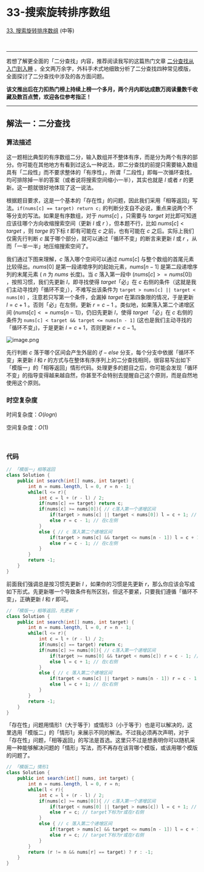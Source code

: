 # 33-搜索旋转排序数组

[33. 搜索旋转排序数组](https://leetcode.cn/problems/search-in-rotated-sorted-array/) (中等)

<br />

***

若想了解更全面的「二分查找」内容，推荐阅读我写的这篇热门文章 [二分查找从入门到入睡](https://leetcode.cn/circle/discuss/ooxfo8/) 。全文两万余字，外科手术式地细致分析了二分查找四种常见模版，全面探讨了二分查找中涉及的各方面问题。

 **该文推出后在力扣热门榜上持续上榜一个多月，两个月内即达成数万阅读量数千收藏及数百点赞，欢迎各位参考指正！** 

***



## 解法一：二分查找

### 算法描述

这一题相比典型的有序数组二分，输入数组并不整体有序，而是分为两个有序的部分。你可能在其他地方有看到过这么一种说法，即二分查找的前提只需要输入数组具有「二段性」而不要求整体的「有序性」，所谓「二段性」即每一次循环查找，均可排除掉一半的答案（或者说将搜索空间缩小一半），其实也就是 $l$ 或者 $r$ 的更新。这一题就很好地体现了这一说法。

根据题目要求，这是一个基本的「存在性」的问题，因此我们采用「相等返回」写法。`if(nums[c] == target) return c;` 的判断分支自不必说，重点来说两个不等分支的写法。如果是有序数组，对于 $nums[c]$ ，只需要与 $target$ 对比即可知道应该往哪个方向收缩搜索空间（更新 $l$ 或 $r$ ），但本题不行，比如 $nums[c] < target$ ，则 $targe$ 的下标 $t$ 即有可能在 $c$ 之前，也有可能在 $c$ 之后。实际上我们仅需先行判断 $c$ 属于哪个部分，就可以通过「循环不变」的断言来更新 $l$ 或 $r$ ，从而「一半一半」地压缩搜索空间了。



我们通过下图来理解，$c$ 落入哪个空间可以通过 $nums[c]$ 与整个数组的首尾元素比较得出。$nums[0]$ 是第一段递增序列的起始元素，$nums[n - 1]$ 是第二段递增序列的末尾元素 ( $n$ 为 $nums$ 长度)。当 $c$ 落入第一段中 ($nums[c] >= nums[0]$) ，按照习惯，我们先更新 $l$，即寻找使得 $target$「必」在 $c$ 右侧的条件（这就是我们主动寻找的「循环不变」），不难写出该条件为 `target > nums[c] || target < nums[0]` ，注意若只写第一个条件，会漏掉 $target$ 在第四象限的情况，于是更新 $l = c + 1$ 。否则「必」在左侧，更新 $r = c - 1$ 。类似地，如果落入第二个递增区间 ($nums[c] <= nums[n - 1]$)，仍旧先更新 $l$，使得 $target$ 「必」在 $c$ 右侧的条件为 `nums[c] < target && target <= nums[n - 1]` (这也是我们主动寻找的「循环不变」)，于是更新 $l = c + 1$，否则更新 $r = c - 1$。

![image.png](https://pic.leetcode-cn.com/1654409046-jofJsi-image.png)

先行判断 $c$ 落于哪个区间会产生外层的 $if-else$ 分支，每个分支中依据「循环不变」来更新 $l$ 和 $r$ 的方式与在整体有序序列上的二分查找相同，很容易写出如下「模版一」的「相等返回」情形代码。处理更多的题目之后，你可能会发现「循环不变」的指导变得越来越自然，你甚至不会特别去提醒自己这个原则，而是自然地使用这个原则。<br />

### 时空复杂度

时间复杂度：$O(logn)$

空间复杂度：$O(1)$

<br />

### 代码

```java
// 「模版一」相等返回
class Solution {
    public int search(int[] nums, int target) {
        int n = nums.length, l = 0, r = n - 1;
        while(l <= r){
            int c = l + (r - l) / 2;
            if(nums[c] == target) return c;
            if(nums[c] >= nums[0]){ // c落入第一个递增区间
                if(target > nums[c] || target < nums[0]) l = c + 1; // target在c右侧
                else r = c - 1; // 在c左侧
            }
            else { // c 落入第二个递增区间
                if(target > nums[c] && target <= nums[n - 1]) l = c + 1; // target在c右侧
                else r = c - 1; // 在c左侧
            }
        }
        return -1;
    }
}
```

前面我们强调总是按习惯先更新 $l$ ，如果你的习惯是先更新 $r$，那么你应该会写成如下形式。先更新哪一个导致条件有所区别，但这不要紧，只要我们遵循「循环不变」，正确更新 $l$ 和 $r$ 即可。

```java
// 「模版一」相等返回，先更新 r
class Solution {
    public int search(int[] nums, int target) {
        int n = nums.length, l = 0, r = n - 1;
        while(l <= r){
            int c = l + (r - l) / 2;
            if(nums[c] == target) return c;
            if(nums[c] >= nums[0]){ // c落入第一个递增区间
                if(target >= nums[0] && target < nums[c]) r = c - 1; //在c左侧
                else l = c + 1; // 在c右侧
            }
            else { // c 落入第二个递增区间
                if(target < nums[c] || target > nums[n - 1]) r = c - 1; // 在c左侧
                else l = c + 1; // 在c右侧
            }
        }
        return -1;
    }
}
```

「存在性」问题用情形1（大于等于）或情形3（小于等于）也是可以解决的，这里选用「模版二」的「情形1」来展示不同的解法。不过我必须再次声明，对于「存在性」问题，「相等返回」的写法是首选。这里只不过是想表明你可以随机采用一种能够解决问题的「情形」写法，而不再存在该背哪个模版，或该用哪个模版的问题了。

```java
// 「模版二」情形1
class Solution {
    public int search(int[] nums, int target) {
        int n = nums.length, l = 0, r = n;
        while(l < r){
            int c = l + (r - l) / 2;
            if(nums[c] >= nums[0]){ // c落入第一个递增区间
                if(target < nums[0] || target > nums[c]) l = c + 1; // target不在左侧
                else r = c; // target下标为r或在r右侧
            }
            else { // c 落入第二个递增区间
                if(target > nums[c] && target <= nums[n - 1]) l = c + 1; // target不在左侧
                else r = c; // target下标为r或在r右侧
            }
        }
        return (r != n && nums[r] == target) ? r : -1;
    }
}
```

<br />

